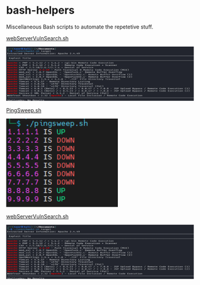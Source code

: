 # bash-helpers

Miscellaneous Bash scripts to automate the repetetive stuff.

[webServerVulnSearch.sh](https://github.com/mr-tomr/bash-helpers/blob/main/webServerVulnSearch.sh)

<img src="https://github.com/mr-tomr/bash-helpers/blob/main/images/webServerVulnSearch.jpg" alt="Alt Text" style="width: 700px;">

[PingSweep.sh](https://github.com/mr-tomr/bash-helpers/blob/main/PingSweep.sh)

[<img src="https://github.com/mr-tomr/bash-helpers/blob/main/images/pingsweepsh.png" alt="Alt Text" style="width: 300px;">](https://github.com/mr-tomr/bash-helpers/blob/main/images/SSLtoPEM.jpg)



[webServerVulnSearch.sh](https://github.com/mr-tomr/bash-helpers/blob/main/webServerVulnSearch.sh)

<img src="https://github.com/mr-tomr/bash-helpers/blob/main/images/webServerVulnSearch.jpg" alt="Alt Text" style="width: 700px;">



